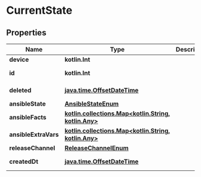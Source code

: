 
# CurrentState

## Properties
Name | Type | Description | Notes
------------ | ------------- | ------------- | -------------
**device** | **kotlin.Int** |  | 
**id** | **kotlin.Int** |  |  [optional] [readonly]
**deleted** | [**java.time.OffsetDateTime**](java.time.OffsetDateTime.md) |  |  [optional] [readonly]
**ansibleState** | [**AnsibleStateEnum**](AnsibleStateEnum.md) |  |  [optional]
**ansibleFacts** | [**kotlin.collections.Map&lt;kotlin.String, kotlin.Any&gt;**](kotlin.Any.md) |  |  [optional]
**ansibleExtraVars** | [**kotlin.collections.Map&lt;kotlin.String, kotlin.Any&gt;**](kotlin.Any.md) |  |  [optional]
**releaseChannel** | [**ReleaseChannelEnum**](ReleaseChannelEnum.md) |  |  [optional]
**createdDt** | [**java.time.OffsetDateTime**](java.time.OffsetDateTime.md) |  |  [optional] [readonly]



